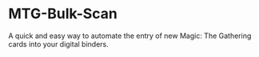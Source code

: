 # MTG-Bulk-Scan
A quick and easy way to automate the entry of new Magic: The Gathering cards into your digital binders.

